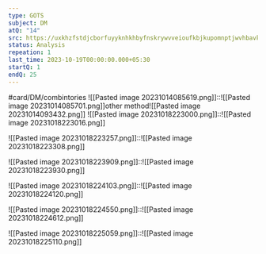 ```yaml
---
type: GOTS
subject: DM
atQ: "14"
src: https://uxkhzfstdjcborfuyyknhkhbyfnskrywvveioufkbjkupomnptjwvhbavkysuhi.vercel.app/gateoverflow.in/quiz/results.html?exam_id=318
status: Analysis
repeation: 1
last_time: 2023-10-19T00:00:00.000+05:30
startQ: 1
endQ: 25
---
```

#card/DM/combintories 
![[Pasted image 20231014085619.png]]::![[Pasted image 20231014085701.png]]other method![[Pasted image 20231014093432.png]] <!--SR:!2023-11-15,17,290-->
![[Pasted image 20231018223000.png]]::![[Pasted image 20231018223016.png]] <!--SR:!2023-11-13,15,290-->

![[Pasted image 20231018223257.png]]::![[Pasted image 20231018223308.png]] <!--SR:!2023-11-12,14,298-->

![[Pasted image 20231018223909.png]]::![[Pasted image 20231018223930.png]] <!--SR:!2023-11-14,16,290-->

![[Pasted image 20231018224103.png]]::![[Pasted image 20231018224120.png]] <!--SR:!2023-11-08,10,270-->


![[Pasted image 20231018224550.png]]::![[Pasted image 20231018224612.png]] <!--SR:!2023-11-11,13,290-->


![[Pasted image 20231018225059.png]]::![[Pasted image 20231018225110.png]] <!--SR:!2023-11-23,16,270-->